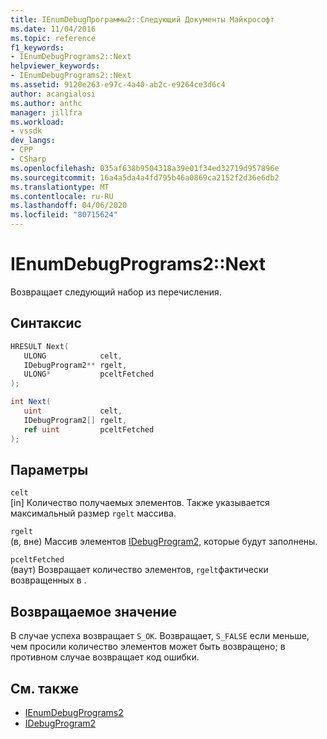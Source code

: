 ```yaml
---
title: IEnumDebugПрограммы2::Следующий Документы Майкрософт
ms.date: 11/04/2016
ms.topic: reference
f1_keywords:
- IEnumDebugPrograms2::Next
helpviewer_keywords:
- IEnumDebugPrograms2::Next
ms.assetid: 9120e263-e97c-4a40-ab2c-e9264ce3d6c4
author: acangialosi
ms.author: anthc
manager: jillfra
ms.workload:
- vssdk
dev_langs:
- CPP
- CSharp
ms.openlocfilehash: 035af638b9504318a39e01f34ed32719d957896e
ms.sourcegitcommit: 16a4a5da4a4fd795b46a0869ca2152f2d36e6db2
ms.translationtype: MT
ms.contentlocale: ru-RU
ms.lasthandoff: 04/06/2020
ms.locfileid: "80715624"
---
```

# <a name="ienumdebugprograms2next"></a>IEnumDebugPrograms2::Next
Возвращает следующий набор из перечисления.

## <a name="syntax"></a>Синтаксис

```cpp
HRESULT Next(
   ULONG            celt,
   IDebugProgram2** rgelt,
   ULONG*           pceltFetched
);
```

```csharp
int Next(
   uint             celt,
   IDebugProgram2[] rgelt,
   ref uint         pceltFetched
);
```

## <a name="parameters"></a>Параметры
`celt`\
[in] Количество получаемых элементов. Также указывается максимальный размер `rgelt` массива.

`rgelt`\
(в, вне) Массив элементов [IDebugProgram2,](../../../extensibility/debugger/reference/idebugprogram2.md) которые будут заполнены.

`pceltFetched`\
(ваут) Возвращает количество элементов, `rgelt`фактически возвращенных в .

## <a name="return-value"></a>Возвращаемое значение
 В случае успеха возвращает `S_OK`. Возвращает, `S_FALSE` если меньше, чем просили количество элементов может быть возвращено; в противном случае возвращает код ошибки.

## <a name="see-also"></a>См. также
- [IEnumDebugPrograms2](../../../extensibility/debugger/reference/ienumdebugprograms2.md)
- [IDebugProgram2](../../../extensibility/debugger/reference/idebugprogram2.md)
